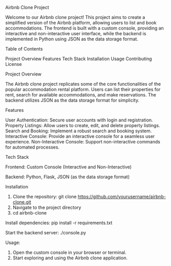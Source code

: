 Airbnb Clone Project

Welcome to our Airbnb clone project! This project aims to create a simplified version of the Airbnb platform, allowing users to list and book accommodations. The frontend is built with a custom console, providing an interactive and non-interactive user interface, while the backend is implemented in Python using JSON as the data storage format.

Table of Contents

Project Overview
Features
Tech Stack
Installation
Usage
Contributing
License

Project Overview

The Airbnb clone project replicates some of the core functionalities of the popular accommodation rental platform. Users can list their properties for rent, search for available accommodations, and make reservations. The backend utilizes JSON as the data storage format for simplicity.

Features
	
User Authentication: Secure user accounts with login and registration.
Property Listings: Allow users to create, edit, and delete property listings.
Search and Booking: Implement a robust search and booking system.
Interactive Console: Provide an interactive console for a seamless user experience.
Non-Interactive Console: Support non-interactive commands for automated processes.

Tech Stack

Frontend:
Custom Console (Interactive and Non-Interactive)

Backend: Python, Flask, JSON (as the data storage format)


Installation

1. Clone the repository: git clone https://github.com/yourusername/airbnb-clone.git
2. Navigate to the project directory
3. cd airbnb-clone

Install dependencies: pip install -r requirements.txt

Start the backend server: ./console.py

Usage:
1. Open the custom console in your browser or terminal.
2. Start exploring and using the Airbnb clone application.
